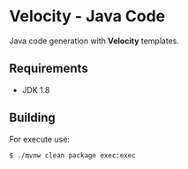# Velocity - Java Code

Java code generation with **Velocity** templates.

## Requirements

- JDK 1.8

## Building

For execute use:

`$ ./mvnw clean package exec:exec`
